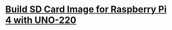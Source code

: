 
# [Build SD Card Image for Raspberry Pi 4 with UNO-220](https://advantechralph.github.io/uno-220/imagebuilder/)

